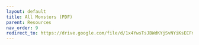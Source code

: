 ```yaml
---
layout: default
title: All Monsters (PDF)
parent: Resources
nav_order: 9
redirect_to: https://drive.google.com/file/d/1x4YwsTsJBWdKYjSvNYiKsECFmuQ3xxVw/view?usp=sharing
---
```

